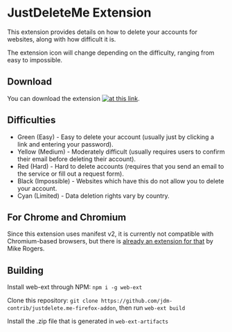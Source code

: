 # JustDeleteMe Extension

This extension provides details on how to delete your accounts for websites, along with how difficult it is.

The extension icon will change depending on the difficulty, ranging from easy to impossible.

## Download
You can download the extension [![at this link](https://ffp4g1ylyit3jdyti1hqcvtb-wpengine.netdna-ssl.com/addons/files/2015/11/get-the-addon.png)](https://addons.mozilla.org/en-US/firefox/addon/justdeleteme/).

## Difficulties

* Green (Easy) - Easy to delete your account (usually just by clicking a link and entering your password).
* Yellow (Medium) - Moderately difficult (usually requires users to confirm their email before deleting their account).
* Red (Hard) - Hard to delete accounts (requires that you send an email to the service or fill out a request form).
* Black (Impossible) - Websites which have this do not allow you to delete your account.
* Cyan (Limited) - Data deletion rights vary by country.

## For Chrome and Chromium

Since this extension uses manifest v2, it is currently not compatible with Chromium-based browsers, but
there is [already an extension for that](https://chrome.google.com/webstore/detail/just-delete-me/hfpofkfbabpbbmchmiekfnlcgaedbgcf) by Mike Rogers.

## Building

Install web-ext through NPM: `npm i -g web-ext`

Clone this repository: `git clone https://github.com/jdm-contrib/justdelete.me-firefox-addon`, then run `web-ext build`

Install the .zip file that is generated in `web-ext-artifacts`
